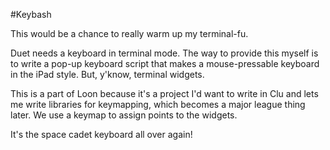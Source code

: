 #Keybash

This would be a chance to really warm up my terminal-fu.

Duet needs a keyboard in terminal mode. The way to provide this myself is to write a pop-up keyboard script that makes a mouse-pressable keyboard in the iPad style. But, y'know, terminal widgets.

This is a part of Loon because it's a project I'd want to write in Clu and lets me write libraries for keymapping, which becomes a major league thing later. We use a keymap to assign points to the widgets.

It's the space cadet keyboard all over again! 